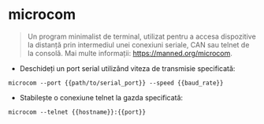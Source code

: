 # microcom

> Un program minimalist de terminal, utilizat pentru a accesa dispozitive la distanță prin intermediul unei conexiuni seriale, CAN sau telnet de la consolă.
> Mai multe informații: <https://manned.org/microcom>.

- Deschideți un port serial utilizând viteza de transmisie specificată:

`microcom --port {{path/to/serial_port}} --speed {{baud_rate}}`

- Stabilește o conexiune telnet la gazda specificată:

`microcom --telnet {{hostname}}:{{port}}`
